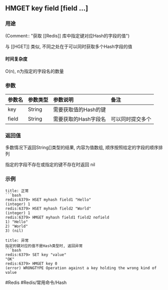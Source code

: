 ## HMGET key field \[field ...\]

### 用途
(Comment:: "获取 [[Redis]] 库中指定键对应Hash的字段的值")

与 [[HGET]] 类似, 不同之处在于可以同时获取多个Hash字段的值

#### 时间复杂度
O(n), n为指定的字段名的数量

### 参数
|参数名|参数类型|参数说明|备注|
|:-|:-|:-|:-|
|key|String|需要获取值的Hash的键||
|field|String|需要获取的Hash字段名|可以同时提交多个|


### 返回值
多数情况下返回String[]类型的结果, 内容为值数组, 顺序按照给定的字段的顺序排列

指定的字段不存在或指定的键不存在时返回 nil

### 示例
```ad-info
title: 正常
```bash
redis:6379> HSET myhash field1 "Hello"
(integer) 1
redis:6379> HSET myhash field2 "World"
(integer) 1
redis:6379> HMGET myhash field1 field2 nofield
1) "Hello"
2) "World"
3) (nil)
```

```ad-danger
title: 异常
指定的键对应的值不是Hash类型时, 返回异常
```bash
redis:6379> SET key "value"
"OK"
redis:6379> HMGET key 0
(error) WRONGTYPE Operation against a key holding the wrong kind of value
```

#Redis #Redis/常用命令/Hash 